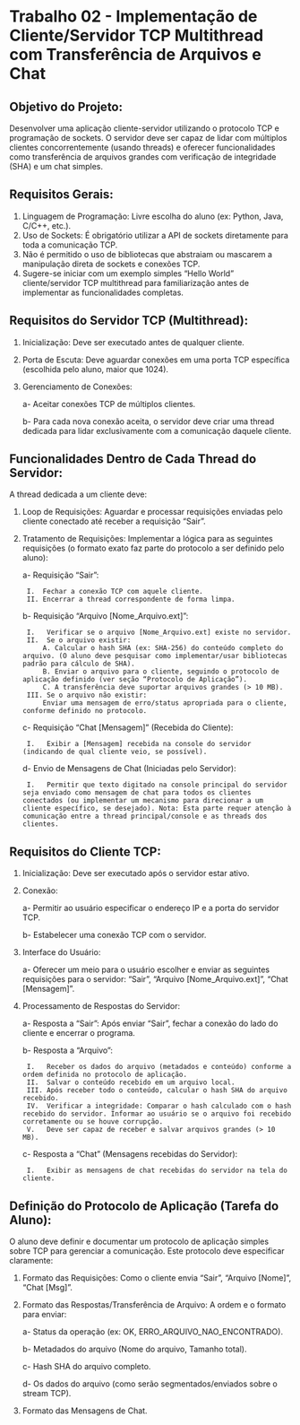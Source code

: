 # Trabalho 02 - Implementação de Cliente/Servidor TCP Multithread com Transferência de Arquivos e Chat

## Objetivo do Projeto:
Desenvolver uma aplicação cliente-servidor utilizando o protocolo TCP e programação de sockets. O servidor deve ser capaz de lidar com múltiplos clientes concorrentemente (usando threads) e oferecer funcionalidades como transferência de arquivos grandes com verificação de integridade (SHA) e um chat simples.

## Requisitos Gerais:
1. Linguagem de Programação: Livre escolha do aluno (ex: Python, Java, C/C++, etc.).
2. Uso de Sockets: É obrigatório utilizar a API de sockets diretamente para toda a comunicação TCP.
3. Não é permitido o uso de bibliotecas que abstraiam ou mascarem a manipulação direta de sockets e conexões TCP.
4. Sugere-se iniciar com um exemplo simples “Hello World” cliente/servidor TCP multithread para familiarização antes de implementar as funcionalidades completas.
   
## Requisitos do Servidor TCP (Multithread):
1. Inicialização: Deve ser executado antes de qualquer cliente.
2. Porta de Escuta: Deve aguardar conexões em uma porta TCP específica (escolhida pelo aluno, maior que 1024).
3. Gerenciamento de Conexões:

    a- Aceitar conexões TCP de múltiplos clientes.

    b- Para cada nova conexão aceita, o servidor deve criar uma thread dedicada para lidar exclusivamente com a comunicação daquele cliente.

## Funcionalidades Dentro de Cada Thread do Servidor:
A thread dedicada a um cliente deve:

1. Loop de Requisições: Aguardar e processar requisições enviadas pelo cliente conectado até receber a requisição “Sair”.
2. Tratamento de Requisições: Implementar a lógica para as seguintes requisições (o formato exato faz parte do protocolo a ser definido pelo aluno):

    a- Requisição “Sair”:

        I.  Fechar a conexão TCP com aquele cliente.
        II. Encerrar a thread correspondente de forma limpa.

    b- Requisição “Arquivo [Nome_Arquivo.ext]”:

        I.   Verificar se o arquivo [Nome_Arquivo.ext] existe no servidor.
        II.  Se o arquivo existir:
            A. Calcular o hash SHA (ex: SHA-256) do conteúdo completo do arquivo. (O aluno deve pesquisar como implementar/usar bibliotecas padrão para cálculo de SHA).
            B. Enviar o arquivo para o cliente, seguindo o protocolo de aplicação definido (ver seção “Protocolo de Aplicação”).
            C. A transferência deve suportar arquivos grandes (> 10 MB).
        III. Se o arquivo não existir:
            Enviar uma mensagem de erro/status apropriada para o cliente, conforme definido no protocolo.

    c- Requisição “Chat [Mensagem]” (Recebida do Cliente):

        I.   Exibir a [Mensagem] recebida na console do servidor (indicando de qual cliente veio, se possível).

    d- Envio de Mensagens de Chat (Iniciadas pelo Servidor):

        I.   Permitir que texto digitado na console principal do servidor seja enviado como mensagem de chat para todos os clientes conectados (ou implementar um mecanismo para direcionar a um cliente específico, se desejado). Nota: Esta parte requer atenção à comunicação entre a thread principal/console e as threads dos clientes.

## Requisitos do Cliente TCP:
1. Inicialização: Deve ser executado após o servidor estar ativo.
2. Conexão:

    a- Permitir ao usuário especificar o endereço IP e a porta do servidor TCP.
    
    b- Estabelecer uma conexão TCP com o servidor.

3. Interface do Usuário:
    
    a- Oferecer um meio para o usuário escolher e enviar as seguintes requisições para o servidor: “Sair”, “Arquivo [Nome_Arquivo.ext]”, “Chat [Mensagem]”.

4. Processamento de Respostas do Servidor:
    
    a- Resposta a “Sair”: Após enviar “Sair”, fechar a conexão do lado do cliente e encerrar o programa.
    
    b- Resposta a “Arquivo”:
        
        I.   Receber os dados do arquivo (metadados e conteúdo) conforme a ordem definida no protocolo de aplicação.
        II.  Salvar o conteúdo recebido em um arquivo local.
        III. Após receber todo o conteúdo, calcular o hash SHA do arquivo recebido.
        IV.  Verificar a integridade: Comparar o hash calculado com o hash recebido do servidor. Informar ao usuário se o arquivo foi recebido corretamente ou se houve corrupção.
        V.   Deve ser capaz de receber e salvar arquivos grandes (> 10 MB).
    
    c- Resposta a “Chat” (Mensagens recebidas do Servidor):
        
        I.   Exibir as mensagens de chat recebidas do servidor na tela do cliente.

## Definição do Protocolo de Aplicação (Tarefa do Aluno):
O aluno deve definir e documentar um protocolo de aplicação simples sobre TCP para gerenciar a comunicação. Este protocolo deve especificar claramente:

1. Formato das Requisições: Como o cliente envia “Sair”, “Arquivo [Nome]”, “Chat [Msg]”.
2. Formato das Respostas/Transferência de Arquivo: A ordem e o formato para enviar:
    
    a- Status da operação (ex: OK, ERRO_ARQUIVO_NAO_ENCONTRADO).
    
    b- Metadados do arquivo (Nome do arquivo, Tamanho total).
    
    c- Hash SHA do arquivo completo.
    
    d- Os dados do arquivo (como serão segmentados/enviados sobre o stream TCP).

3. Formato das Mensagens de Chat.